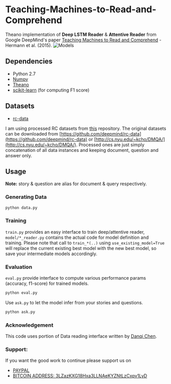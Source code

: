 # Teaching-Machines-to-Read-and-Comprehend

Theano implementation of **Deep LSTM Reader** & **Attentive Reader** from Google DeepMind's paper [Teaching Machines to Read and Comprehend](http://arxiv.org/abs/1506.03340) - Hermann et al. (2015).
![Models](/doc/models.png?raw=true)

## Dependencies
* Python 2.7
* [Numpy](http://www.numpy.org/)
* [Theano](http://deeplearning.net/software/theano/)
* [scikit-learn](http://scikit-learn.org/stable/) (for computing F1 score)


## Datasets
* [rc-data](https://github.com/deepmind/rc-data)

I am using processed RC datasets from [this](https://github.com/danqi/rc-cnn-dailymail#datasets) repository. 
The original datasets can be downloaded from [https://github.com/deepmind/rc-data](https://github.com/deepmind/rc-data) or [http://cs.nyu.edu/~kcho/DMQA/](http://cs.nyu.edu/~kcho/DMQA/).
Processed ones are just simply concatenation of all data instances and keeping document, question and answer only.

## Usage

**Note:** story & question are alias for document & query respectively.

### Generating Data
```bash
python data.py
```

### Training
`train.py` provides an easy interface to train deep/attentive reader, `model/*_reader.py`  contains the actual code for model definition and training. Please note that call to `train_*(..)` using `use_existing_model=True` will replace the current existing best model with the new best model, so save your intermediate models accordingly.

### Evaluation

`eval.py` provide interface to compute various performance params (accuracy, f1-score) for trained models.
```bash
python eval.py
```

Use `ask.py` to let the model infer from your stories and questions.
```bash
python ask.py
```

### Acknowledgement
This code uses portion of Data reading interface written by [Danqi Chen](https://github.com/danqi).

### Support:

If you want the good work to continue please support us on

* [PAYPAL](https://www.paypal.me/ishandutta2007)
* [BITCOIN ADDRESS: 3LZazKXG18Hxa3LLNAeKYZNtLzCxpv1LyD](https://www.coinbase.com/join/5a8e4a045b02c403bc3a9c0c)
